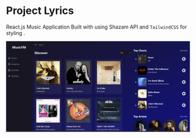 # Project Lyrics

React.js Music Application Built with using Shazam API and `TailwindCSS` for styling . 

![Screenshot](/src/assets/Screenshot.png)


#
